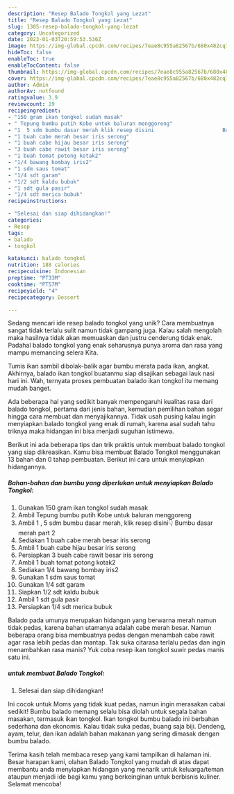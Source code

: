 ```yaml
---
description: "Resep Balado Tongkol yang Lezat"
title: "Resep Balado Tongkol yang Lezat"
slug: 1305-resep-balado-tongkol-yang-lezat
category: Uncategorized
date: 2023-01-03T20:59:53.536Z
image: https://img-global.cpcdn.com/recipes/7eae8c955a82567b/680x482cq70/balado-tongkol-foto-resep-utama.jpg
hideToc: false
enableToc: true
enableTocContent: false
thumbnail: https://img-global.cpcdn.com/recipes/7eae8c955a82567b/680x482cq70/balado-tongkol-foto-resep-utama.jpg
cover: https://img-global.cpcdn.com/recipes/7eae8c955a82567b/680x482cq70/balado-tongkol-foto-resep-utama.jpg
author: Admin
authorAv: notfound
ratingvalue: 3.9
reviewcount: 19
recipeingredient:
- "150 gram ikan tongkol sudah masak"
- " Tepung bumbu putih Kobe untuk baluran menggoreng"
- "1  5 sdm bumbu dasar merah klik resep disini                      Bumbu dasar merah part 2"
- "1 buah cabe merah besar iris serong"
- "1 buah cabe hijau besar iris serong"
- "3 buah cabe rawit besar iris serong"
- "1 buah tomat potong kotak2"
- "1/4 bawang bombay iris2"
- "1 sdm saus tomat"
- "1/4 sdt garam"
- "1/2 sdt kaldu bubuk"
- "1 sdt gula pasir"
- "1/4 sdt merica bubuk"
recipeinstructions:

- "Selesai dan siap dihidangkan!"
categories:
- Resep
tags:
- balado
- tongkol

katakunci: balado tongkol 
nutrition: 188 calories
recipecuisine: Indonesian
preptime: "PT33M"
cooktime: "PT57M"
recipeyield: "4"
recipecategory: Dessert

---
```





Sedang mencari ide resep balado tongkol yang unik? Cara membuatnya sangat tidak terlalu sulit namun tidak gampang juga. Kalau salah mengolah maka hasilnya tidak akan memuaskan dan justru cenderung tidak enak. Padahal balado tongkol yang enak seharusnya punya aroma dan rasa yang mampu memancing selera Kita.





Tumis ikan sambil dibolak-balik agar bumbu merata pada ikan, angkat. Akhirnya, balado ikan tongkol buatanmu siap disajikan sebagai lauk nasi hari ini. Wah, ternyata proses pembuatan balado ikan tongkol itu memang mudah banget.

Ada beberapa hal yang sedikit banyak mempengaruhi kualitas rasa dari balado tongkol, pertama dari jenis bahan, kemudian pemilihan bahan segar hingga cara membuat dan menyajikannya. Tidak usah pusing kalau ingin menyiapkan balado tongkol yang enak di rumah, karena asal sudah tahu triknya maka hidangan ini bisa menjadi suguhan istimewa.






Berikut ini ada beberapa tips dan trik praktis untuk membuat balado tongkol yang siap dikreasikan. Kamu bisa membuat Balado Tongkol menggunakan 13 bahan dan 0 tahap pembuatan. Berikut ini cara untuk menyiapkan hidangannya.

<!--inarticleads1-->

##### Bahan-bahan dan bumbu yang diperlukan untuk menyiapkan Balado Tongkol:

1. Gunakan 150 gram ikan tongkol sudah masak
1. Ambil  Tepung bumbu putih Kobe untuk baluran menggoreng
1. Ambil 1 , 5 sdm bumbu dasar merah, klik resep disini👇                      Bumbu dasar merah part 2
1. Sediakan 1 buah cabe merah besar iris serong
1. Ambil 1 buah cabe hijau besar iris serong
1. Persiapkan 3 buah cabe rawit besar iris serong
1. Ambil 1 buah tomat potong kotak2
1. Sediakan 1/4 bawang bombay iris2
1. Gunakan 1 sdm saus tomat
1. Gunakan 1/4 sdt garam
1. Siapkan 1/2 sdt kaldu bubuk
1. Ambil 1 sdt gula pasir
1. Persiapkan 1/4 sdt merica bubuk


Balado pada umunya merupakan hidangan yang berwarna merah namun tidak pedas, karena bahan utamanya adalah cabe merah besar. Namun beberapa orang bisa membuatnya pedas dengan menambah cabe rawit agar rasa lebih pedas dan mantap. Tak suka citarasa terlalu pedas dan ingin menambahkan rasa manis? Yuk coba resep ikan tongkol suwir pedas manis satu ini. 

<!--inarticleads2-->

#####  untuk membuat Balado Tongkol:


1. Selesai dan siap dihidangkan!

Ini cocok untuk Moms yang tidak kuat pedas, namun ingin merasakan cabai sedikit! Bumbu balado memang selalu bisa diolah untuk segala bahan masakan, termasuk ikan tongkol. Ikan tongkol bumbu balado ini berbahan sederhana dan ekonomis. Kalau tidak suka pedas, buang saja biji. Dendeng, ayam, telur, dan ikan adalah bahan makanan yang sering dimasak dengan bumbu balado. 

Terima kasih telah membaca resep yang kami tampilkan di halaman ini. Besar harapan kami, olahan Balado Tongkol yang mudah di atas dapat membantu anda menyiapkan hidangan yang menarik untuk keluarga/teman ataupun menjadi ide bagi kamu yang berkeinginan untuk berbisnis kuliner. Selamat mencoba!
